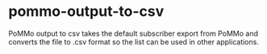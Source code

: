 # pommo-output-to-csv
PoMMo output to csv takes the default subscriber export from PoMMo and converts the file to .csv format so the list can be used in other applications.
